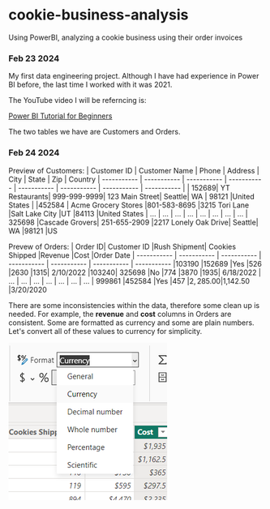 # cookie-business-analysis
Using PowerBI, analyzing a cookie business using their order invoices

### Feb 23 2024

My first data engineering project. Although I have had experience in Power BI before, the last time I worked with it was 2021. 

The YouTube video I will be referncing is: 

[Power BI Tutorial for Beginners](https://www.youtube.com/watch?v=NNSHu0rkew8)

The two tables we have are Customers and Orders.

### Feb 24 2024

Preview of Customers: 
| Customer ID      | Customer Name | Phone | Address | City | State | Zip | Country
| ----------- | ----------- | ----------- | ----------- | ----------- | ----------- | ----------- | ----------- | 
| 152689|	YT Restaurants|	999-999-9999|	123 Main Street|	Seattle|	WA	 | 98121	|United States |
|452584	| Acme Grocery Stores	|801-583-8695	|3215 Tori Lane	|Salt Lake City	|UT	|84113	|United States
| ... | ... | ... | ... | ... | ... | ... | ... | 
325698	|Cascade Grovers|	251-655-2909	|2217 Lonely Oak Drive|	Seattle|	WA	|98121	|US

Prevew of Orders: 
| Order ID|	Customer ID	|Rush Shipment|	Cookies Shipped	|Revenue	|Cost	|Order Date
| ----------- | ----------- | ----------- | ----------- | ----------- | ----------- | ----------- 
|103190	|152689	|Yes	|526	|2630	|1315|	2/10/2022
|103240|	325698	|No	|774	|3870	|1935|	6/18/2022
| ... | ... | ... | ... | ... | ... | ... |
999861	|452584	|Yes	|457	 |$2,285.00 	 |$1,142.50 	|3/20/2020

There are some inconsistencies within the data, therefore some clean up is needed. For example, the **revenue** and **cost** columns in Orders are consistent. Some are formatted as currency and some are plain numbers. Let's convert all of these values to currency for simplicity. 


![In PowerBI, we can do this easily by choosing Currency as the format](/Images/ChangingtoCurrency.png "Updating the format from General to Currency")
